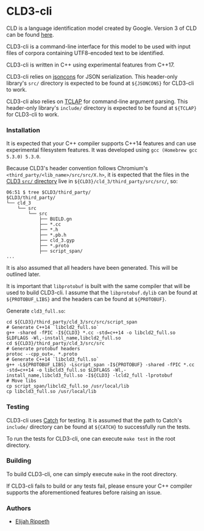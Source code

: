 # CLD3-cli

CLD is a language identification model created by Google. Version 3 of CLD can
be found [here](https://github.com/google/cld3).

CLD3-cli is a command-line interface for this model to be used with input files
of corpora containing UTF8-encoded text to be identified.

CLD3-cli is written in C++ using experimental features from C++17.

CLD3-cli relies on [jsoncons](https://github.com/danielaparker/jsoncons) for
JSON serialization. This header-only library's `src/` directory is expected to
be found at `${JSONCONS}` for CLD3-cli to work.

CLD3-cli also relies on [TCLAP](http://tclap.sourceforge.net/) for
command-line argument parsing. This header-only library's `include/` directory
is expected to be found at `${TCLAP}` for CLD3-cli to work.

### Installation

It is expected that your C++ compiler supports C++14 features and can use
experimental filesystem features. It was developed using
`gcc (Homebrew gcc 5.3.0) 5.3.0`.

Because CLD3's header convention follows Chromium's `<third_party/<lib_name>/src/src/X.h>`, it is expected that
the files in the [CLD3 `src/` directory](https://github.com/google/cld3/tree/master/src) live in
`${CLD3}/cld_3/third_party/src/src/`, so:

    06:51 $ tree $CLD3/third_party/
    $CLD3/third_party/
    └── cld_3
        └── src
            └── src
                ├── BUILD.gn
                ├── *.cc
                ├── *.h
                ├── *.pb.h
                ├── cld_3.gyp
                ├── *.proto
                ├── script_span/
    ...

It is also assumed that all headers have been generated. This will be outlined later.

It is important that `libprotobuf` is built with the same compiler that will
be used to build CLD3-cli. I assume that the `libprotobuf.dylib` can be found
at `${PROTOBUF_LIBS}` and the headers can be found at `${PROTOBUF}`.

Generate `cld3_full.so`:

    cd ${CLD3}/third_party/cld_3/src/src/script_span
    # Generate C++14 `libcld2_full.so`
    g++ -shared -fPIC -I${CLD3} *.cc -std=c++14 -o libcld2_full.so $LDFLAGS -Wl,-install_name,libcld2_full.so
    cd ${CLD3}/third_party/cld_3/src/src
    # Generate protobuf headers
    protoc --cpp_out=. *.proto
    # Generate C++14 `libcld3_full.so`
    g++ -L${PROTOBUF_LIBS} -Lscript_span -I${PROTOBUF} -shared -fPIC *.cc -std=c++14 -o libcld3_full.so $LDFLAGS -Wl,-install_name,libcld3_full.so -I${CLD3} -lcld2_full -lprotobuf
    # Move libs
    cp script_span/libcld2_full.so /usr/local/lib
    cp libcld3_full.so /usr/local/lib


### Testing

CLD3-cli uses [Catch](https://github.com/philsquared/Catch) for testing. It is
assumed that the path to Catch's `include/` directory can be found at `${CATCH}`
to successfully run the tests.

To run the tests for CLD3-cli, one can execute `make test` in the root directory.

### Building

To build CLD3-cli, one can simply execute `make` in the root directory.

If CLD3-cli fails to build or any tests fail, please ensure your C++ compiler
supports the aforementioned features before raising an issue.

### Authors

- [Elijah Rippeth](mailto:elijah.rippeth@gmail.com)
